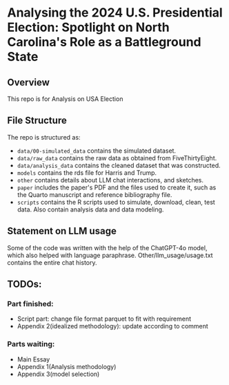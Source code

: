 # Analysing the 2024 U.S. Presidential Election: Spotlight on North Carolina's Role as a Battleground State

## Overview

This repo is for Analysis on USA Election

## File Structure

The repo is structured as:

-   `data/00-simulated_data` contains the simulated dataset.
-   `data/raw_data` contains the raw data as obtained from FiveThirtyEight.
-   `data/analysis_data` contains the cleaned dataset that was constructed.
-   `models` contains the rds file for Harris and Trump.
-   `other` contains details about LLM chat interactions, and sketches.
-   `paper` includes the paper's PDF and the files used to create it, such as the Quarto manuscript and reference bibliography file. 
-   `scripts` contains the R scripts used to simulate, download, clean, test data. Also contain analysis data and data modeling.

## Statement on LLM usage

Some of the code was written with the help of the ChatGPT-4o model, which also helped with language paraphrase. Other/llm_usage/usage.txt contains the entire chat history.

## TODOs:
### Part finished: 
- Script part: change file format parquet to fit with requirement
- Appendix 2(idealized methodology): update according to comment
### Parts waiting: 
- Main Essay
- Appendix 1(Analysis methodology)
- Appendix 3(model selection)

